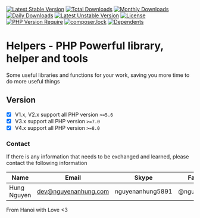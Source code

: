 [![Latest Stable Version](http://poser.pugx.org/nguyenanhung/helpers/v)](https://packagist.org/packages/nguyenanhung/helpers)
[![Total Downloads](http://poser.pugx.org/nguyenanhung/helpers/downloads)](https://packagist.org/packages/nguyenanhung/helpers)
[![Monthly Downloads](http://poser.pugx.org/nguyenanhung/helpers/d/monthly)](https://packagist.org/packages/nguyenanhung/helpers)
[![Daily Downloads](http://poser.pugx.org/nguyenanhung/helpers/d/daily)](https://packagist.org/packages/nguyenanhung/helpers)
[![Latest Unstable Version](http://poser.pugx.org/nguyenanhung/helpers/v/unstable)](https://packagist.org/packages/nguyenanhung/helpers)
[![License](http://poser.pugx.org/nguyenanhung/helpers/license)](https://packagist.org/packages/nguyenanhung/helpers)
[![PHP Version Require](http://poser.pugx.org/nguyenanhung/helpers/require/php)](https://packagist.org/packages/nguyenanhung/helpers)
[![composer.lock](http://poser.pugx.org/nguyenanhung/helpers/composerlock)](https://packagist.org/packages/nguyenanhung/helpers)
[![Dependents](http://poser.pugx.org/nguyenanhung/helpers/dependents)](https://packagist.org/packages/nguyenanhung/helpers)

# Helpers - PHP Powerful library, helper and tools

Some useful libraries and functions for your work, saving you more time to do more useful things

## Version

- [x] V1.x, V2.x support all PHP version `>=5.6`
- [x] V3.x support all PHP version `>=7.0`
- [x] V4.x support all PHP version `>=8.0`

### Contact

If there is any information that needs to be exchanged and learned, please contact the following information

| Name        | Email                | Skype            | Facebook      |
|-------------|----------------------|------------------|---------------|
| Hung Nguyen | dev@nguyenanhung.com | nguyenanhung5891 | @nguyenanhung |

From Hanoi with Love <3
